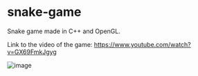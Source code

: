 # snake-game
Snake game made in C++ and OpenGL.

Link to the video of the game:
https://www.youtube.com/watch?v=GX69FmkJgyg

![image](https://github.com/user-attachments/assets/19f7b897-5306-4893-a518-73f9770a5780)
